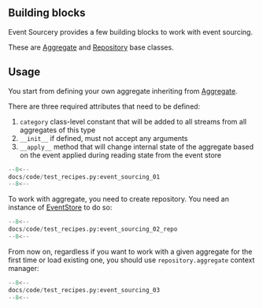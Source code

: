 ## Building blocks

Event Sourcery provides a few building blocks to work with event sourcing.

These are [Aggregate](../reference/aggregate.md) and [Repository](../reference/repository.md) base classes.

## Usage

You start from defining your own aggregate inheriting from [Aggregate](../reference/aggregate.md).

There are three required attributes that need to be defined:

1. `category` class-level constant that will be added to all streams from all aggregates of this type
2.  `__init__` if defined, must not accept any arguments
3. `__apply__` method that will change internal state of the aggregate based on the event applied during reading state from the event store 

```python
--8<--
docs/code/test_recipes.py:event_sourcing_01
--8<--
```

To work with aggregate, you need to create repository. You need an instance of [EventStore](../reference/event_store.md) to do so:

```python
--8<--
docs/code/test_recipes.py:event_sourcing_02_repo
--8<--
```

From now on, regardless if you want to work with a given aggregate for the first time or load existing one, you should use `repository.aggregate` context manager:

```python
--8<--
docs/code/test_recipes.py:event_sourcing_03
--8<--
```

